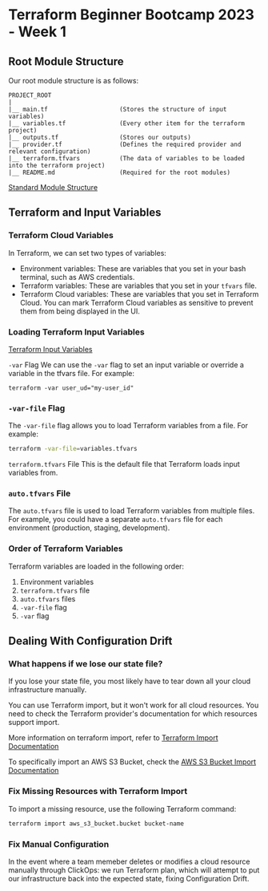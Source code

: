 # Terraform Beginner Bootcamp 2023 - Week 1

## Root Module Structure

Our root module structure is as follows:

```ASCII
PROJECT_ROOT
|
|__ main.tf                    (Stores the structure of input variables)
|__ variables.tf               (Every other item for the terraform project)
|__ outputs.tf                 (Stores our outputs)
|__ provider.tf                (Defines the required provider and relevant configuration)
|__ terraform.tfvars           (The data of variables to be loaded into the terraform project)
|__ README.md                  (Required for the root modules)
```

[Standard Module Structure](https://developer.hashicorp.com/terraform/language/modules/develop/structure)


## Terraform and Input Variables
### Terraform Cloud Variables
In Terraform, we can set two types of variables:

- Environment variables: These are variables that you set in your bash terminal, such as AWS credentials.
- Terraform variables: These are variables that you set in your `tfvars` file.
- Terraform Cloud variables: These are variables that you set in Terraform Cloud. You can mark Terraform Cloud variables as sensitive to prevent them from being displayed in the UI.

### Loading Terraform Input Variables
[Terraform Input Variables](https://developer.hashicorp.com/terraform/language/values/variables)

`-var` Flag
We can use the `-var` flag to set an input variable or override a variable in the tfvars file. For example:

```bsh
terraform -var user_ud="my-user_id"
```

### `-var-file` Flag

The `-var-file` flag allows you to load Terraform variables from a file. For example:

```bash
terraform -var-file=variables.tfvars
```

`terraform.tfvars` File
This is the default file that Terraform loads input variables from.

### `auto.tfvars` File

The `auto.tfvars` file is used to load Terraform variables from multiple files. For example, you could have a separate `auto.tfvars` file for each environment (production, staging, development).

### Order of Terraform Variables

Terraform variables are loaded in the following order:

1. Environment variables
2. `terraform.tfvars` file
3. `auto.tfvars` files
4. `-var-file` flag
5. `-var` flag

## Dealing With Configuration Drift

### What happens if we lose our state file?

If you lose your state file, you most likely have to tear down all your cloud infrastructure manually.

You can use Terraform import, but it won't work for all cloud resources. You need to check the Terraform provider's documentation for which resources support import.

More information on terraform import, refer to [Terraform Import Documentation](https://developer.hashicorp.com/terraform/cli/import)

To specifically import an AWS S3 Bucket, check the [AWS S3 Bucket Import Documentation](https://registry.terraform.io/providers/hashicorp/aws/latest/docs/resources/s3_bucket#import)

### Fix Missing Resources with Terraform Import

To import a missing resource, use the following Terraform command:

```bash
terraform import aws_s3_bucket.bucket bucket-name
```
### Fix Manual Configuration

In the event where a team memeber deletes or modifies a cloud resource manually through ClickOps:
we run Terraform plan, which will attempt to put our infrastructure back into the expected state, fixing Configuration Drift.